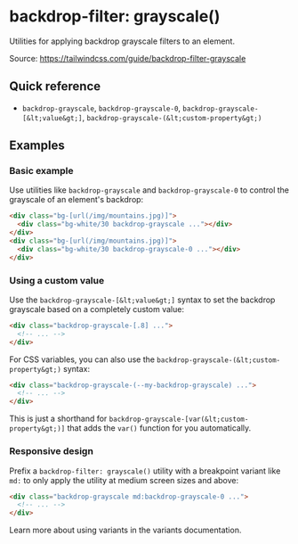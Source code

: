 # backdrop-filter: grayscale()

Utilities for applying backdrop grayscale filters to an element.

Source: https://tailwindcss.com/guide/backdrop-filter-grayscale

## Quick reference

- `backdrop-grayscale`, `backdrop-grayscale-0`, `backdrop-grayscale-[&lt;value&gt;]`, `backdrop-grayscale-(&lt;custom-property&gt;)`

## Examples

### Basic example

Use utilities like `backdrop-grayscale` and `backdrop-grayscale-0` to control the grayscale of an element's backdrop:

```html
<div class="bg-[url(/img/mountains.jpg)]">
  <div class="bg-white/30 backdrop-grayscale ..."></div>
</div>
<div class="bg-[url(/img/mountains.jpg)]">
  <div class="bg-white/30 backdrop-grayscale-0 ..."></div>
</div>
```

### Using a custom value

Use the `backdrop-grayscale-[&lt;value&gt;]` syntax to set the backdrop grayscale based on a completely custom value:

```html
<div class="backdrop-grayscale-[.8] ...">
  <!-- ... -->
</div>
```

For CSS variables, you can also use the `backdrop-grayscale-(&lt;custom-property&gt;)` syntax:

```html
<div class="backdrop-grayscale-(--my-backdrop-grayscale) ...">
  <!-- ... -->
</div>
```

This is just a shorthand for `backdrop-grayscale-[var(&lt;custom-property&gt;)]` that adds the `var()` function for you automatically.

### Responsive design

Prefix a `backdrop-filter: grayscale()` utility with a breakpoint variant like `md:` to only apply the utility at medium screen sizes and above:

```html
<div class="backdrop-grayscale md:backdrop-grayscale-0 ...">
  <!-- ... -->
</div>
```

Learn more about using variants in the variants documentation.
